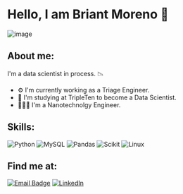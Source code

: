 # Hello, I am Briant Moreno 👋
![image](https://github.com/pmor-06/briantmoreno/blob/main/data_science_background.jpg)

## About me:
I'm a data scientist in process. 📉

- ⚙️ I'm currently working as a Triage Engineer.
- 🤖 I'm studying at TripleTen to become a Data Scientist.
- 👨🏽‍🔬 I'm a Nanotechnolgy Engineer.

## Skills:
![Python](https://img.shields.io/badge/Python-FB9925?style=for-the-badge&logo=python&logoColor=white&labelColor=101010)
![MySQL](https://img.shields.io/badge/MySQL-6FA8DC?style=for-the-badge&logo=mysql&logoColor=white&labelColor=101010)
![Pandas](https://img.shields.io/badge/Pandas-FFD966?style=for-the-badge&logo=pandas&logoColor=white&labelColor=101010)
![Scikit](https://img.shields.io/badge/SciKit-FA7E03?style=for-the-badge&logo=scikitlearn&logoColor=white&labelColor=101010)
![Linux](https://img.shields.io/badge/Linux-6FA8DC?style=for-the-badge&logo=linux&logoColor=white&labelColor=101010)

## Find me at:
[![Email Badge](https://img.shields.io/badge/Gmail-Contact_Me-green?style=flat-square&logo=gmail&logoColor=FFFFFF&labelColor=3A3B3C&color=62F1CD)](mailto:briantpmorenop@gmail.com)
[![LinkedIn](https://img.shields.io/badge/LinkedIn-Briant_Moreno-blue?style=flat-square&logo=linkedin&logoColor=0973C4&labelColor=3A3B3C&color=FFFFFF)](https://www.linkedin.com/in/briant-p-moreno-p)

